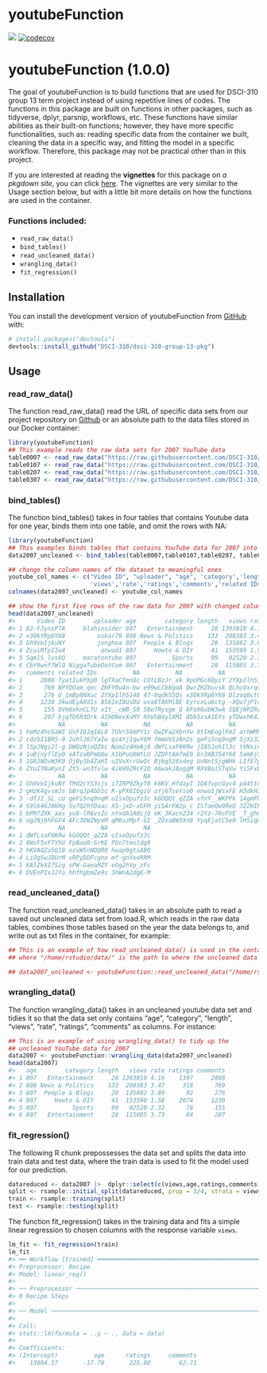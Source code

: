 
<!-- README.md is generated from README.Rmd. Please edit that file -->

# youtubeFunction

<!-- badges: start -->

![](https://github.com/DSCI-310/dsci-310-group-13-pkg/actions/workflows/test-coverage.yaml/badge.svg)
[![codecov](https://codecov.io/gh/DSCI-310/dsci-310-group-13-pkg/branch/main/graph/badge.svg?token=akuR6bS6ic)](https://codecov.io/gh/DSCI-310/dsci-310-group-13-pkg)

<!-- badges: end -->

# youtubeFunction (1.0.0)

The goal of youtubeFunction is to build functions that are used for
DSCI-310 group 13 term project instead of using repetitive lines of
codes. The functions in this package are built on functions in other
packages, such as tidyverse, dplyr, parsnip, workflows, etc. These
functions have similar abilities as their built-on functions; however,
they have more specific functionalities, such as: reading specific data
from the container we built, cleaning the data in a specific way, and
fitting the model in a specific workflow. Therefore, this package may
not be practical other than in this project.

If you are interested at reading the **vignettes** for this package on
*a pkgdown site*, you can click
[here](https://dsci-310.github.io/dsci-310-group-13-pkg/articles/Intro_to_youtubeFunction.html).
The vignettes are very similar to the Usage section below, but with a
little bit more details on how the functions are used in the container.

### Functions included:

- `read_raw_data()`
- `bind_tables()`
- `read_uncleaned_data()`
- `wrangling_data()`
- `fit_regression()`

## Installation

You can install the development version of youtubeFunction from
[GitHub](https://github.com/) with:

``` r
# install.packages("devtools")
devtools::install_github("DSCI-310/dsci-310-group-13-pkg")
```

## Usage

  

### read_raw_data()

The function read_raw_data() read the URL of specific data sets from our
project repository on
[Github](https://github.com/DSCI-310/dsci-310-group-13) or an absolute
path to the data files stored in our Docker container:

``` r
library(youtubeFunction)
## This example reads the raw data sets for 2007 YouTube data
table0007 <- read_raw_data("https://raw.githubusercontent.com/DSCI-310/dsci-310-group-13/main/data/0007.txt")
table0107 <- read_raw_data("https://raw.githubusercontent.com/DSCI-310/dsci-310-group-13/main/data/0107.txt")
table0207 <- read_raw_data("https://raw.githubusercontent.com/DSCI-310/dsci-310-group-13/main/data/0207.txt")
table0307 <- read_raw_data("https://raw.githubusercontent.com/DSCI-310/dsci-310-group-13/main/data/0307.txt")
```

  

### bind_tables()

The function bind_tables() takes in four tables that contains Youtube
data for one year, binds them into one table, and omit the rows with NA:

``` r
library(youtubeFunction)
## This examples binds tables that contains YouTube data for 2007 into one table 
data2007_uncleaned <- bind_tables(table0007,table0107,table0207, table0307)

## change the column names of the dataset to meaningful ones
youtube_col_names <- c("Video ID", "uploader", "age", 'category','length',
                       'views','rate','ratings','comments','related IDs')
colnames(data2007_uncleaned) <- youtube_col_names

## show the first five rows of the raw data for 2007 with changed column names
head(data2007_uncleaned)
#>      Video ID        uploader age        category length   views rate ratings
#> 1 82-FJyniP7A     blahinsider 807   Entertainment     28 1393810 4.16    1397
#> 2 x30kYRp6Y68         oskar79 808 News & Politics    133  208383 3.47     318
#> 3 Gh9VeIjkuNY         jonghea 807  People & Blogs     28  135882 3.89      92
#> 4 ZcuiMTpIIw4          anwad1 807     Howto & DIY     41  153590 1.58    2074
#> 5 SqmlS_lvs8Q     maratontube 807          Sports     99   92520 2.32      78
#> 6 CbY9wnf7WlQ NiggaTubeDotCom 807   Entertainment     28  115085 3.73      84
#>   comments related IDs          NA          NA          NA          NA
#> 1     2888 fyatIukPXp0 lgTXaCfmnQc CUtLBzJr_xk 9pUPGc6QyiY 2YXpIlh5148
#> 2      769 BPYDOam_qec ZHFY0u4n-bw e99wLCb8qoA DwrZHZbuvsk QLhuVxrqvAY
#> 3      276 U_1mBp8NXuc 2YXpIlh5148 47-0qdkS5Qs x30kYRp6Y68 Dlzoq8ctCWc
#> 4     1230 3kwdEyAXd1s 85b1eI8UsDU uva8TAKMlBE EyrcxLu6ctg -XQu7jP1cDc
#> 5      155 OVm8xhnCLTU xIt__cWB_S0 58e7Rysge_Q 6FoX6ubW3wA SQEjNPZRrx4
#> 6      207 bjqTO5R3Drk 41hONevXuMY hhVhB4ylXMI 8bb5xsA1EYs yTDwxhK4I3w
#>            NA          NA          NA          NA          NA          NA
#> 1 heMz4hcGaWI UsFIDJqIAL8 TUVr5GmPY1c OwZFa2XbnYw XtImEoglFmI arhWMhIn4cY
#> 2 cdzbI1BRS-0 2uhlJ67YaIw qi4Yj1qwY6M fmmUV1z8n2s geFi5nq9nqM 5jXi32eCuCE
#> 3 lSpJNgi2l-g DWOzNjoQZbc Nom2z4HeAj0 dWfLsaF6KRw jI85JohIl3c tVNxinqJBgk
#> 4 1uBjnyflEy0 xATzaBPmD8w X1bPuU8WtLU JZDFtAm7mE0 6r3ABJ54Y68 5am8jSaap-s
#> 5 1GRJNOvW3K0 OjBy3b4ZaHI u2VxXrrUwOc Bjbg526sdeg UnNntSjgWHk LIfE7p3r9_g
#> 6 ZYuIYNaKynI Zt5-wn3fvlw 4ikH9ZRcF2Q 46wakJ8oggM RXVBoiSTqVw YiSFxDJQU48
#>            NA          NA          NA          NA          NA          NA
#> 1 Gh9VeIjkuNY TMd2cYS3sjs i7IRP9ZkyT0 k6KV_HfdayI 1Q8fvpcGyv4 p44ttd-T1nY
#> 2 gHzK4gvsmJs bBrqJp4bD1c R-yPX6IbgiU oYj6TceYio0 enwo1jWsxFE H3dkH34wHJs
#> 3 -dfJI_SL_cU geFi5nq9nqM uIsxOpufz3c kGOQQt_qZZA vfnY__WKPPk 1AgmFNnJT0U
#> 4 S9Sk46J8KHg 5v7Q2hYDaac X5-jxD-xGFM yiSArFW2p_c ISfaeQw9ReQ 3ZZHIP4X9uw
#> 5 bPM7ZXK_aas yu6-lR6vsZc nYxdA1A0cjQ eK_3KacnZ34 r2Yz-70cFVE _T_gh8YnTTY
#> 6 og2Nj6hFGF4 AFc3OWZWyxM qM6vzMpf-GI _ZOxaBW3Xn8 YyqEjatCSe0 lHSiqQpg7Uc
#>            NA          NA          NA
#> 1 dWfLsaF6KRw kGOQQt_qZZA uIsxOpufz3c
#> 2 8WsF5xF7YhU FpBoo0-GrKE PDn7tmsldg8
#> 3 hKVAQZo5Q18 ozvW5nNQQR0 hwap0gtiABQ
#> 4 LiOg5wJDUrM vRPyDDFcgno mf-gnYxeRRM
#> 5 KAlZkXI7Szg sPW-GaeaMZY eOg2hVp_zFc
#> 6 DVEnPIxJJYo hhfhgbmZe9s 3hWnA2dgE-M
```

  

### read_uncleaned_data()

The function read_uncleaned_data() takes in an absolute path to read a
saved out uncleaned data set from load.R, which reads in the raw data
tables, combines those tables based on the year the data belongs to, and
write out as txt files in the container, for example:

``` r
## This is an example of how read_uncleaned_data() is used in the container
## where "/home/rstudio/data/" is the path to where the uncleaned data is saved in the container

## data2007_uncleaned <- youtubeFunction::read_uncleaned_data("/home/rstudio/data/data2007_not_cleaned.txt")
```

  

### wrangling_data()

The function wrangling_data() takes in an uncleaned youtube data set and
tidies it so that the data set only contains “age”, “category”,
“length”, “views”, “rate”, “ratings”, “comments” as columns. For
instance:

``` r
## This is an example of using wrangling_data() to tidy up the 
## uncleaned YouTube data for 2007
data2007 <- youtubeFunction::wrangling_data(data2007_uncleaned)
head(data2007)
#>   age        category length   views rate ratings comments
#> 1 807   Entertainment     28 1393810 4.16    1397     2888
#> 2 808 News & Politics    133  208383 3.47     318      769
#> 3 807  People & Blogs     28  135882 3.89      92      276
#> 4 807     Howto & DIY     41  153590 1.58    2074     1230
#> 5 807          Sports     99   92520 2.32      78      155
#> 6 807   Entertainment     28  115085 3.73      84      207
```

  

### fit_regression()

The following R chunk prepossesses the data set and splits the data into
train data and test data, where the train data is used to fit the model
used for our prediction.

``` r
datareduced <- data2007 |>  dplyr::select(c(views,age,ratings,comments))
split <- rsample::initial_split(datareduced, prop = 3/4, strata = views)
train <- rsample::training(split)
test <- rsample::testing(split)
```

The function fit_regression() takes in the training data and fits a
simple linear regression to chosen columns with the response variable
`views`.

``` r
lm_fit <- fit_regression(train)
lm_fit 
#> ══ Workflow [trained] ══════════════════════════════════════════════════════════
#> Preprocessor: Recipe
#> Model: linear_reg()
#> 
#> ── Preprocessor ────────────────────────────────────────────────────────────────
#> 0 Recipe Steps
#> 
#> ── Model ───────────────────────────────────────────────────────────────────────
#> 
#> Call:
#> stats::lm(formula = ..y ~ ., data = data)
#> 
#> Coefficients:
#> (Intercept)          age      ratings     comments  
#>    13884.57       -17.78       225.80        62.71
```
